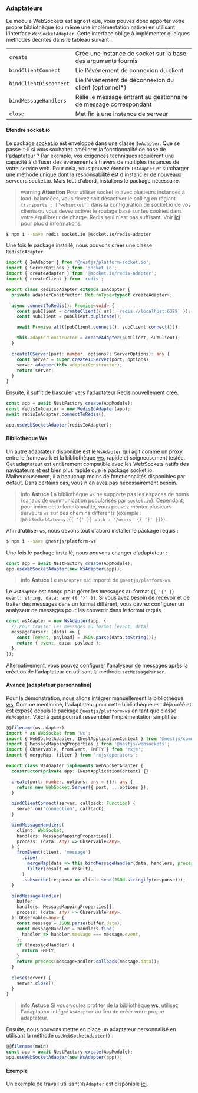 ### Adaptateurs

Le module WebSockets est agnostique, vous pouvez donc apporter votre propre bibliothèque (ou même une implémentation native) en utilisant l'interface `WebSocketAdapter`. Cette interface oblige à implémenter quelques méthodes décrites dans le tableau suivant :

<table>
  <tr>
    <td><code>create</code></td>
    <td>Crée une instance de socket sur la base des arguments fournis</td>
  </tr>
  <tr>
    <td><code>bindClientConnect</code></td>
    <td>Lie l'événement de connexion du client</td>
  </tr>
  <tr>
    <td><code>bindClientDisconnect</code></td>
    <td>Lie l'événement de déconnexion du client (optionnel*)</td>
  </tr>
  <tr>
    <td><code>bindMessageHandlers</code></td>
    <td>Relie le message entrant au gestionnaire de message correspondant</td>
  </tr>
  <tr>
    <td><code>close</code></td>
    <td>Met fin à une instance de serveur</td>
  </tr>
</table>

#### Étendre socket.io

Le package [socket.io](https://github.com/socketio/socket.io) est enveloppé dans une classe `IoAdapter`. Que se passe-t-il si vous souhaitez améliorer la fonctionnalité de base de l'adaptateur ? Par exemple, vos exigences techniques requièrent une capacité à diffuser des événements à travers de multiples instances de votre service web. Pour cela, vous pouvez étendre `IoAdapter` et surcharger une méthode unique dont la responsabilité est d'instancier de nouveaux serveurs socket.io. Mais tout d'abord, installons le package nécessaire.

> warning **Attention** Pour utiliser socket.io avec plusieurs instances à load-balancées, vous devez soit désactiver le polling en réglant `transports : ['websocket']` dans la configuration de socket.io de vos clients ou vous devez activer le routage basé sur les cookies dans votre équilibreur de charge. Redis seul n'est pas suffisant. Voir [ici](https://socket.io/docs/v4/using-multiple-nodes/#enabling-sticky-session) pour plus d'informations.

```bash
$ npm i --save redis socket.io @socket.io/redis-adapter
```

Une fois le package installé, nous pouvons créer une classe `RedisIoAdapter`.

```typescript
import { IoAdapter } from '@nestjs/platform-socket.io';
import { ServerOptions } from 'socket.io';
import { createAdapter } from '@socket.io/redis-adapter';
import { createClient } from 'redis';

export class RedisIoAdapter extends IoAdapter {
  private adapterConstructor: ReturnType<typeof createAdapter>;

  async connectToRedis(): Promise<void> {
    const pubClient = createClient({ url: `redis://localhost:6379` });
    const subClient = pubClient.duplicate();

    await Promise.all([pubClient.connect(), subClient.connect()]);

    this.adapterConstructor = createAdapter(pubClient, subClient);
  }

  createIOServer(port: number, options?: ServerOptions): any {
    const server = super.createIOServer(port, options);
    server.adapter(this.adapterConstructor);
    return server;
  }
}
```

Ensuite, il suffit de basculer vers l'adaptateur Redis nouvellement créé.

```typescript
const app = await NestFactory.create(AppModule);
const redisIoAdapter = new RedisIoAdapter(app);
await redisIoAdapter.connectToRedis();

app.useWebSocketAdapter(redisIoAdapter);
```

#### Bibliothèque Ws

Un autre adaptateur disponible est le `WsAdapter` qui agit comme un proxy entre le framework et la bibliothèque [ws](https://github.com/websockets/ws), rapide et soigneusement testée. Cet adaptateur est entièrement compatible avec les WebSockets natifs des navigateurs et est bien plus rapide que le package socket.io. Malheureusement, il a beaucoup moins de fonctionnalités disponibles par défaut. Dans certains cas, vous n'en avez pas nécessairement besoin.

> info **Astuce** La bibliothèque `ws` ne supporte pas les espaces de noms (canaux de communication popularisés par `socket.io`). Cependant, pour imiter cette fonctionnalité, vous pouvez monter plusieurs serveurs `ws` sur des chemins différents (exemple : `@WebSocketGateway({{ '{' }} path : '/users' {{ '}' }})`).

Afin d'utiliser `ws`, nous devons tout d'abord installer le package requis :

```bash
$ npm i --save @nestjs/platform-ws
```

Une fois le package installé, nous pouvons changer d'adaptateur :

```typescript
const app = await NestFactory.create(AppModule);
app.useWebSocketAdapter(new WsAdapter(app));
```

> info **Astuce** Le `WsAdapter` est importé de `@nestjs/platform-ws`.

Le `wsAdapter` est conçu pour gérer les messages au format `{{ '{' }} event: string, data: any {{ '}' }}`. Si vous avez besoin de recevoir et de traiter des messages dans un format différent, vous devrez configurer un analyseur de messages pour les convertir dans le format requis.

```typescript
const wsAdapter = new WsAdapter(app, {
  // Pour traiter les messages au format [event, data]
  messageParser: (data) => {
    const [event, payload] = JSON.parse(data.toString());
    return { event, data: payload };
  },
});
```

Alternativement, vous pouvez configurer l'analyseur de messages après la création de l'adaptateur en utilisant la méthode `setMessageParser`.

#### Avancé (adaptateur personnalisé)

Pour la démonstration, nous allons intégrer manuellement la bibliothèque [ws](https://github.com/websockets/ws). Comme mentionné, l'adaptateur pour cette bibliothèque est déjà créé et est exposé depuis le package `@nestjs/platform-ws` en tant que classe `WsAdapter`. Voici à quoi pourrait ressembler l'implémentation simplifiée :

```typescript
@@filename(ws-adapter)
import * as WebSocket from 'ws';
import { WebSocketAdapter, INestApplicationContext } from '@nestjs/common';
import { MessageMappingProperties } from '@nestjs/websockets';
import { Observable, fromEvent, EMPTY } from 'rxjs';
import { mergeMap, filter } from 'rxjs/operators';

export class WsAdapter implements WebSocketAdapter {
  constructor(private app: INestApplicationContext) {}

  create(port: number, options: any = {}): any {
    return new WebSocket.Server({ port, ...options });
  }

  bindClientConnect(server, callback: Function) {
    server.on('connection', callback);
  }

  bindMessageHandlers(
    client: WebSocket,
    handlers: MessageMappingProperties[],
    process: (data: any) => Observable<any>,
  ) {
    fromEvent(client, 'message')
      .pipe(
        mergeMap(data => this.bindMessageHandler(data, handlers, process)),
        filter(result => result),
      )
      .subscribe(response => client.send(JSON.stringify(response)));
  }

  bindMessageHandler(
    buffer,
    handlers: MessageMappingProperties[],
    process: (data: any) => Observable<any>,
  ): Observable<any> {
    const message = JSON.parse(buffer.data);
    const messageHandler = handlers.find(
      handler => handler.message === message.event,
    );
    if (!messageHandler) {
      return EMPTY;
    }
    return process(messageHandler.callback(message.data));
  }

  close(server) {
    server.close();
  }
}
```

> info **Astuce** Si vous voulez profiter de la bibliothèque [ws](https://github.com/websockets/ws), utilisez l'adaptateur intégré `WsAdapter` au lieu de créer votre propre adaptateur.

Ensuite, nous pouvons mettre en place un adaptateur personnalisé en utilisant la méthode `useWebSocketAdapter()` :

```typescript
@@filename(main)
const app = await NestFactory.create(AppModule);
app.useWebSocketAdapter(new WsAdapter(app));
```

#### Exemple

Un exemple de travail utilisant `WsAdapter` est disponible [ici](https://github.com/nestjs/nest/tree/master/sample/16-gateways-ws).
